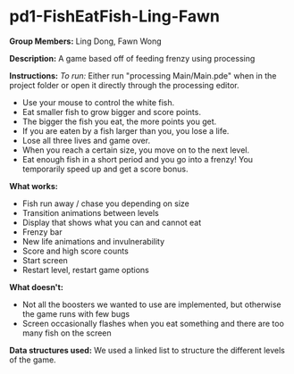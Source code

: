 pd1-FishEatFish-Ling-Fawn
=========================

**Group Members:**
Ling Dong, Fawn Wong

**Description:** 
A game based off of feeding frenzy using processing

**Instructions:**
*To run:* Either run "processing Main/Main.pde" when in the project folder or open it directly through the processing editor.

* Use your mouse to control the white fish.
* Eat smaller fish to grow bigger and score points.
* The bigger the fish you eat, the more points you get.
* If you are eaten by a fish larger than you, you lose a life.
* Lose all three lives and game over.
* When you reach a certain size, you move on to the next level.
* Eat enough fish in a short period and you go into a frenzy! You temporarily speed up and get a score bonus.

**What works:**
* Fish run away / chase you depending on size
* Transition animations between levels
* Display that shows what you can and cannot eat
* Frenzy bar
* New life animations and invulnerability
* Score and high score counts
* Start screen
* Restart level, restart game options

**What doesn't:**
* Not all the boosters we wanted to use are implemented, but otherwise the game runs with few bugs
* Screen occasionally flashes when you eat something and there are too many fish on the screen

**Data structures used:**
We used a linked list to structure the different levels of the game.
